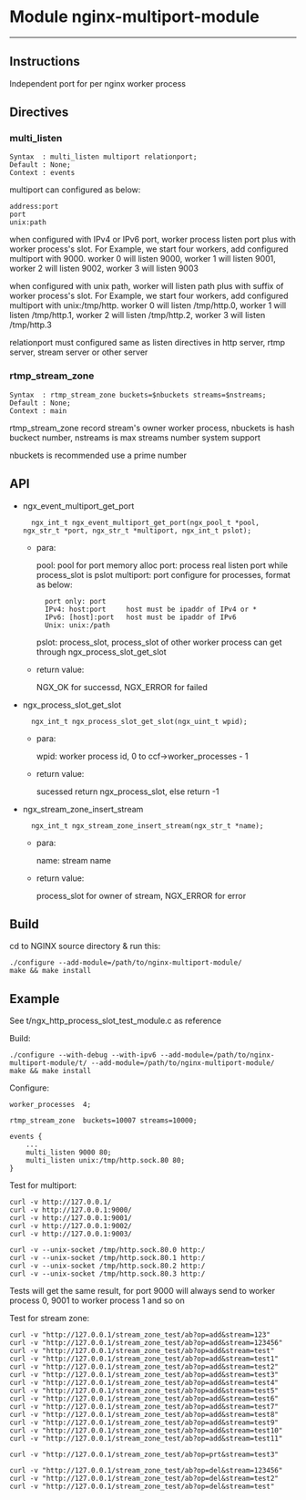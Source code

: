 # Module nginx-multiport-module
---
## Instructions

Independent port for per nginx worker process

## Directives

### multi_listen

	Syntax  : multi_listen multiport relationport;
	Default : None;
	Context : events

multiport can configured as below:

	address:port
	port
	unix:path

when configured with IPv4 or IPv6 port, worker process listen port plus with worker process's slot. For Example, we start four workers, add configured multiport with 9000. worker 0 will listen 9000, worker 1 will listen 9001, worker 2 will listen 9002, worker 3 will listen 9003

when configured with unix path, worker will listen path plus with suffix of worker process's slot. For Example, we start four workers, add configured multiport with unix:/tmp/http. worker 0 will listen /tmp/http.0, worker 1 will listen /tmp/http.1, worker 2 will listen /tmp/http.2, worker 3 will listen /tmp/http.3


relationport must configured same as listen directives in http server, rtmp server, stream server or other server

### rtmp\_stream\_zone

	Syntax  : rtmp_stream_zone buckets=$nbuckets streams=$nstreams;
	Default : None;
	Context : main

rtmp\_stream\_zone record stream's owner worker process, nbuckets is hash buckect number, nstreams is max streams number system support

nbuckets is recommended use a prime number

## API

- ngx\_event\_multiport\_get\_port

		ngx_int_t ngx_event_multiport_get_port(ngx_pool_t *pool, ngx_str_t *port, ngx_str_t *multiport, ngx_int_t pslot);

	- para:

		pool: pool for port memory alloc
		port: process real listen port while process\_slot is pslot
		multiport: port configure for processes, format as below:
		
			port only: port
			IPv4: host:port     host must be ipaddr of IPv4 or *
			IPv6: [host]:port   host must be ipaddr of IPv6
			Unix: unix:/path
		
		pslot: process\_slot, process\_slot of other worker process can get through ngx\_process\_slot\_get\_slot

	- return value:

		NGX\_OK for successd, NGX\_ERROR for failed

- ngx\_process\_slot\_get\_slot

		ngx_int_t ngx_process_slot_get_slot(ngx_uint_t wpid);

	- para:

		wpid: worker process id, 0 to ccf->worker_processes - 1

	- return value:

		sucessed return ngx_process_slot, else return -1

- ngx\_stream\_zone\_insert\_stream

		ngx_int_t ngx_stream_zone_insert_stream(ngx_str_t *name);

	- para:

		name: stream name

	- return value:

		process\_slot for owner of stream, NGX\_ERROR for error

## Build

cd to NGINX source directory & run this:

	./configure --add-module=/path/to/nginx-multiport-module/
	make && make install

## Example

See t/ngx\_http\_process\_slot\_test\_module.c as reference

Build:

	./configure --with-debug --with-ipv6 --add-module=/path/to/nginx-multiport-module/t/ --add-module=/path/to/nginx-multiport-module/
	make && make install

Configure:

	worker_processes  4;

	rtmp_stream_zone  buckets=10007 streams=10000;

	events {
		...
		multi_listen 9000 80;
		multi_listen unix:/tmp/http.sock.80 80;
	}

Test for multiport:

	curl -v http://127.0.0.1/
	curl -v http://127.0.0.1:9000/
	curl -v http://127.0.0.1:9001/
	curl -v http://127.0.0.1:9002/
	curl -v http://127.0.0.1:9003/

	curl -v --unix-socket /tmp/http.sock.80.0 http:/
	curl -v --unix-socket /tmp/http.sock.80.1 http:/
	curl -v --unix-socket /tmp/http.sock.80.2 http:/
	curl -v --unix-socket /tmp/http.sock.80.3 http:/

Tests will get the same result, for port 9000 will always send to worker process 0, 9001 to worker process 1 and so on

Test for stream zone:

	curl -v "http://127.0.0.1/stream_zone_test/ab?op=add&stream=123"
	curl -v "http://127.0.0.1/stream_zone_test/ab?op=add&stream=123456"
	curl -v "http://127.0.0.1/stream_zone_test/ab?op=add&stream=test"
	curl -v "http://127.0.0.1/stream_zone_test/ab?op=add&stream=test1"
	curl -v "http://127.0.0.1/stream_zone_test/ab?op=add&stream=test2"
	curl -v "http://127.0.0.1/stream_zone_test/ab?op=add&stream=test3"
	curl -v "http://127.0.0.1/stream_zone_test/ab?op=add&stream=test4"
	curl -v "http://127.0.0.1/stream_zone_test/ab?op=add&stream=test5"
	curl -v "http://127.0.0.1/stream_zone_test/ab?op=add&stream=test6"
	curl -v "http://127.0.0.1/stream_zone_test/ab?op=add&stream=test7"
	curl -v "http://127.0.0.1/stream_zone_test/ab?op=add&stream=test8"
	curl -v "http://127.0.0.1/stream_zone_test/ab?op=add&stream=test9"
	curl -v "http://127.0.0.1/stream_zone_test/ab?op=add&stream=test10"
	curl -v "http://127.0.0.1/stream_zone_test/ab?op=add&stream=test11"
	
	curl -v "http://127.0.0.1/stream_zone_test/ab?op=prt&stream=test3"
	
	curl -v "http://127.0.0.1/stream_zone_test/ab?op=del&stream=123456"
	curl -v "http://127.0.0.1/stream_zone_test/ab?op=del&stream=test2"
	curl -v "http://127.0.0.1/stream_zone_test/ab?op=del&stream=test"
